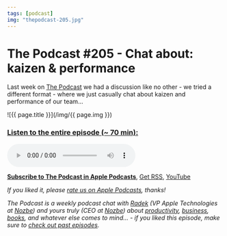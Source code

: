 ```yaml
---
tags: [podcast]
img: "thepodcast-205.jpg"
---
```


# The Podcast #205 - Chat about: kaizen & performance

Last week on [The Podcast][p] we had a discussion like no other - we tried a different format - where we just casually chat about kaizen and performance of our team...

<!--More-->

![{{ page.title }}](/img/{{ page.img }})

### [Listen to the entire episode (~ 70 min):][e]

<audio controls>
<source src="https://files.nozbe.com/podcast/205.mp3" type="audio/mpeg">
</audio>

**[Subscribe to The Podcast in Apple Podcasts][i]**, [Get RSS][rss], [YouTube][y]

*If you liked it, please [rate us on Apple Podcasts][i], thanks!*

*The Podcast is a weekly podcast chat with [Radek][r] (VP Apple Technologies at [Nozbe][n]) and yours truly (CEO at [Nozbe][n]) about [productivity](/tag/productivity), [business](/tag/business), [books](/tag/books), and whatever else comes to mind... - if you liked this episode, make sure to [check out past episodes](/tag/podcast).*

[y]: https://www.youtube.com/channel/UCkWk8xKe3pq_87io7CXBCgQ
[rss]: https://thepodcast.fm/episodes?format=RSS
[e]: https://thepodcast.fm/episodes/205

[p]: https://thepodcast.fm/
[n]: https://nozbe.com/
[r]: https://radex.io/
[i]: https://itunes.apple.com/podcast/the-podcast/id1012329770
[o]: https://ipadonly.com

[pm]: http://productivemag.com/